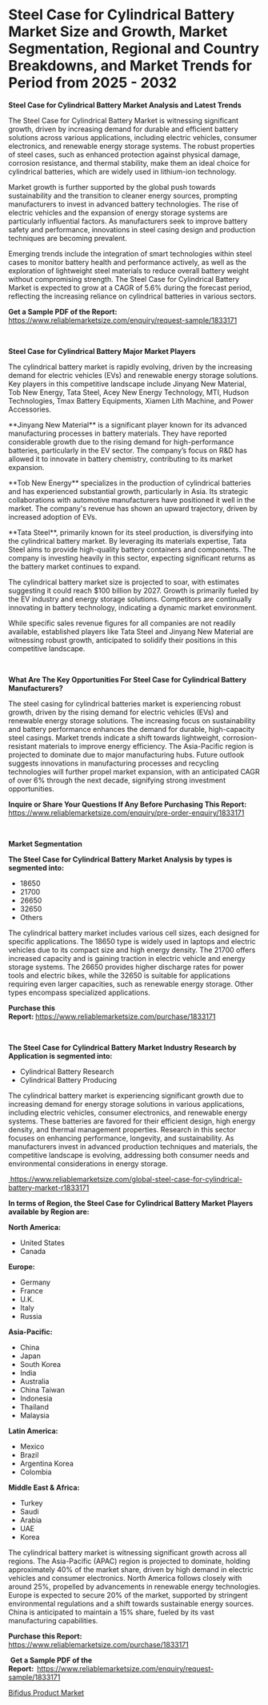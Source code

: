<p><h1>Steel Case for Cylindrical Battery Market Size and Growth, Market Segmentation, Regional and Country Breakdowns, and Market Trends for Period from 2025 -  2032</h1></p><p><strong>Steel Case for Cylindrical Battery Market Analysis and Latest Trends</strong></p>
<p><p>The Steel Case for Cylindrical Battery Market is witnessing significant growth, driven by increasing demand for durable and efficient battery solutions across various applications, including electric vehicles, consumer electronics, and renewable energy storage systems. The robust properties of steel cases, such as enhanced protection against physical damage, corrosion resistance, and thermal stability, make them an ideal choice for cylindrical batteries, which are widely used in lithium-ion technology.</p><p>Market growth is further supported by the global push towards sustainability and the transition to cleaner energy sources, prompting manufacturers to invest in advanced battery technologies. The rise of electric vehicles and the expansion of energy storage systems are particularly influential factors. As manufacturers seek to improve battery safety and performance, innovations in steel casing design and production techniques are becoming prevalent.</p><p>Emerging trends include the integration of smart technologies within steel cases to monitor battery health and performance actively, as well as the exploration of lightweight steel materials to reduce overall battery weight without compromising strength. The Steel Case for Cylindrical Battery Market is expected to grow at a CAGR of 5.6% during the forecast period, reflecting the increasing reliance on cylindrical batteries in various sectors.</p></p>
<p><strong>Get a Sample PDF of the Report:&nbsp;</strong> <a href="https://www.reliablemarketsize.com/enquiry/request-sample/1833171?utm_campaign=3075&utm_medium=2&utm_source=Github&utm_content=ia&utm_term=26032025&utm_id=steel-case-for-cylindrical-battery">https://www.reliablemarketsize.com/enquiry/request-sample/1833171</a></p>
<p>&nbsp;</p>
<p><strong>Steel Case for Cylindrical Battery Major Market Players</strong></p>
<p><p>The cylindrical battery market is rapidly evolving, driven by the increasing demand for electric vehicles (EVs) and renewable energy storage solutions. Key players in this competitive landscape include Jinyang New Material, Tob New Energy, Tata Steel, Acey New Energy Technology, MTI, Hudson Technologies, Tmax Battery Equipments, Xiamen Lith Machine, and Power Accessories.</p><p>**Jinyang New Material** is a significant player known for its advanced manufacturing processes in battery materials. They have reported considerable growth due to the rising demand for high-performance batteries, particularly in the EV sector. The company’s focus on R&D has allowed it to innovate in battery chemistry, contributing to its market expansion.</p><p>**Tob New Energy** specializes in the production of cylindrical batteries and has experienced substantial growth, particularly in Asia. Its strategic collaborations with automotive manufacturers have positioned it well in the market. The company's revenue has shown an upward trajectory, driven by increased adoption of EVs.</p><p>**Tata Steel**, primarily known for its steel production, is diversifying into the cylindrical battery market. By leveraging its materials expertise, Tata Steel aims to provide high-quality battery containers and components. The company is investing heavily in this sector, expecting significant returns as the battery market continues to expand.</p><p>The cylindrical battery market size is projected to soar, with estimates suggesting it could reach $100 billion by 2027. Growth is primarily fueled by the EV industry and energy storage solutions. Competitors are continually innovating in battery technology, indicating a dynamic market environment.</p><p>While specific sales revenue figures for all companies are not readily available, established players like Tata Steel and Jinyang New Material are witnessing robust growth, anticipated to solidify their positions in this competitive landscape.</p></p>
<p>&nbsp;</p>
<p><strong>What Are The Key Opportunities For Steel Case for Cylindrical Battery Manufacturers?</strong></p>
<p><p>The steel casing for cylindrical batteries market is experiencing robust growth, driven by the rising demand for electric vehicles (EVs) and renewable energy storage solutions. The increasing focus on sustainability and battery performance enhances the demand for durable, high-capacity steel casings. Market trends indicate a shift towards lightweight, corrosion-resistant materials to improve energy efficiency. The Asia-Pacific region is projected to dominate due to major manufacturing hubs. Future outlook suggests innovations in manufacturing processes and recycling technologies will further propel market expansion, with an anticipated CAGR of over 6% through the next decade, signifying strong investment opportunities.</p></p>
<p><strong>Inquire or Share Your Questions If Any Before Purchasing This Report:</strong> <a href="https://www.reliablemarketsize.com/enquiry/pre-order-enquiry/1833171?utm_campaign=3075&utm_medium=2&utm_source=Github&utm_content=ia&utm_term=26032025&utm_id=steel-case-for-cylindrical-battery">https://www.reliablemarketsize.com/enquiry/pre-order-enquiry/1833171</a></p>
<p>&nbsp;</p>
<p><strong>Market Segmentation</strong></p>
<p><strong>The Steel Case for Cylindrical Battery Market Analysis by types is segmented into:</strong></p>
<p><ul><li>18650</li><li>21700</li><li>26650</li><li>32650</li><li>Others</li></ul></p>
<p><p>The cylindrical battery market includes various cell sizes, each designed for specific applications. The 18650 type is widely used in laptops and electric vehicles due to its compact size and high energy density. The 21700 offers increased capacity and is gaining traction in electric vehicle and energy storage systems. The 26650 provides higher discharge rates for power tools and electric bikes, while the 32650 is suitable for applications requiring even larger capacities, such as renewable energy storage. Other types encompass specialized applications.</p></p>
<p><strong>Purchase this Report:&nbsp;</strong><a href="https://www.reliablemarketsize.com/purchase/1833171?utm_campaign=3075&utm_medium=2&utm_source=Github&utm_content=ia&utm_term=26032025&utm_id=steel-case-for-cylindrical-battery">https://www.reliablemarketsize.com/purchase/1833171</a></p>
<p>&nbsp;</p>
<p><strong>The Steel Case for Cylindrical Battery Market Industry Research by Application is segmented into:</strong></p>
<p><ul><li>Cylindrical Battery Research</li><li>Cylindrical Battery Producing</li></ul></p>
<p><p>The cylindrical battery market is experiencing significant growth due to increasing demand for energy storage solutions in various applications, including electric vehicles, consumer electronics, and renewable energy systems. These batteries are favored for their efficient design, high energy density, and thermal management properties. Research in this sector focuses on enhancing performance, longevity, and sustainability. As manufacturers invest in advanced production techniques and materials, the competitive landscape is evolving, addressing both consumer needs and environmental considerations in energy storage.</p></p>
<p><a href="https://www.reliablemarketsize.com/global-steel-case-for-cylindrical-battery-market-r1833171?utm_campaign=3075&utm_medium=2&utm_source=Github&utm_content=ia&utm_term=26032025&utm_id=steel-case-for-cylindrical-battery">&nbsp;https://www.reliablemarketsize.com/global-steel-case-for-cylindrical-battery-market-r1833171</a></p>
<p><strong>In terms of Region, the Steel Case for Cylindrical Battery Market Players available by Region are:</strong></p>
<p>
    <p> <strong> North America: </strong>
        <ul>
            <li>United States</li>
            <li>Canada</li>
        </ul>
        </p> 
    <p> <strong> Europe: </strong>
        <ul>
            <li>Germany</li>
            <li>France</li>
            <li>U.K.</li>
            <li>Italy</li>
            <li>Russia</li>
        </ul>
        </p> 
    <p> <strong> Asia-Pacific: </strong>
        <ul>
            <li>China</li>
            <li>Japan</li>
            <li>South Korea</li>
            <li>India</li>
            <li>Australia</li>
            <li>China Taiwan</li>
            <li>Indonesia</li>
            <li>Thailand</li>
            <li>Malaysia</li>
        </ul>
        </p> 
    <p> <strong> Latin America: </strong>
        <ul>
            <li>Mexico</li>
            <li>Brazil</li>
            <li>Argentina Korea</li>
            <li>Colombia</li>
        </ul>
        </p> 
    <p> <strong> Middle East & Africa: </strong>
        <ul>
            <li>Turkey</li>
            <li>Saudi</li>
            <li>Arabia</li>
            <li>UAE</li>
            <li>Korea</li>
        </ul>
    </p>
    </p>
<p><p>The cylindrical battery market is witnessing significant growth across all regions. The Asia-Pacific (APAC) region is projected to dominate, holding approximately 40% of the market share, driven by high demand in electric vehicles and consumer electronics. North America follows closely with around 25%, propelled by advancements in renewable energy technologies. Europe is expected to secure 20% of the market, supported by stringent environmental regulations and a shift towards sustainable energy sources. China is anticipated to maintain a 15% share, fueled by its vast manufacturing capabilities.</p></p>
<p><strong>Purchase this Report: </strong><a href="https://www.reliablemarketsize.com/purchase/1833171?utm_campaign=3075&utm_medium=2&utm_source=Github&utm_content=ia&utm_term=26032025&utm_id=steel-case-for-cylindrical-battery">https://www.reliablemarketsize.com/purchase/1833171</a></p>
<p>&nbsp;<strong>Get a Sample PDF of the Report:&nbsp;&nbsp;</strong><a href="https://www.reliablemarketsize.com/enquiry/request-sample/1833171?utm_campaign=3075&utm_medium=2&utm_source=Github&utm_content=ia&utm_term=26032025&utm_id=steel-case-for-cylindrical-battery">https://www.reliablemarketsize.com/enquiry/request-sample/1833171</a></p>
<p><strong></strong></p>
<p><p><a href="https://github.com/hunanuzmez/Market-Research-Report-List-1/blob/main/bifidus-product-market.md?utm_campaign=3075&utm_medium=2&utm_source=Github&utm_content=ia&utm_term=26032025&utm_id=steel-case-for-cylindrical-battery">Bifidus Product Market</a></p></p>